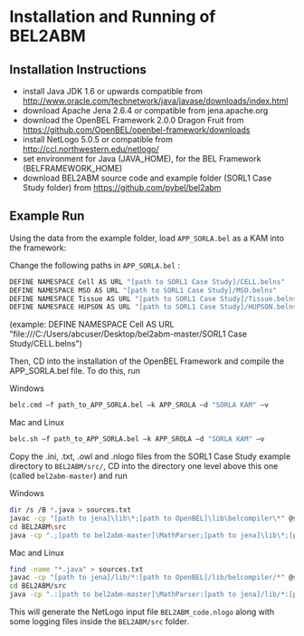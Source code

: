 # Installation and Running of BEL2ABM

## Installation Instructions

- install Java JDK 1.6 or upwards compatible from http://www.oracle.com/technetwork/java/javase/downloads/index.html
- download Apache Jena 2.6.4 or compatible from jena.apache.org 
- download the OpenBEL Framework 2.0.0 Dragon Fruit from https://github.com/OpenBEL/openbel-framework/downloads
- install NetLogo 5.0.5 or compatible from http://ccl.northwestern.edu/netlogo/
- set environment for Java (JAVA_HOME), for the BEL Framework (BELFRAMEWORK_HOME)
- download BEL2ABM source code and example folder (SORL1 Case Study folder) from https://github.com/pybel/bel2abm

## Example Run

Using the data from the example folder, load `APP_SORLA.bel` as a KAM into the framework:

Change the following paths in `APP_SORLA.bel` :
```sh
DEFINE NAMESPACE Cell AS URL "[path to SORL1 Case Study]/CELL.belns"
DEFINE NAMESPACE MSO AS URL "[path to SORL1 Case Study]/MSO.belns"
DEFINE NAMESPACE Tissue AS URL "[path to SORL1 Case Study]/Tissue.belns"
DEFINE NAMESPACE HUPSON AS URL "[path to SORL1 Case Study]/HUPSON.belns"
```

(example: DEFINE NAMESPACE Cell AS URL "file:///C:/Users/abcuser/Desktop/bel2abm-master/SORL1 Case Study/CELL.belns")

Then, CD into the installation of the OpenBEL Framework and compile the APP_SORLA.bel file. To do this, run 

Windows

```sh
belc.cmd –f path_to_APP_SORLA.bel –k APP_SROLA –d "SORLA KAM" –v 
```

Mac and Linux

```sh
belc.sh –f path_to_APP_SORLA.bel –k APP_SROLA –d "SORLA KAM" –v 
```

Copy the .ini, .txt, .owl and .nlogo files from the SORL1 Case Study example directory to `BEL2ABM/src/`,
CD into the directory one level above this one (called `bel2abm-master`) and run 

Windows

```sh
dir /s /B *.java > sources.txt
javac -cp "[path to jena]\lib\*;[path to OpenBEL]\lib\belcompiler\*" @sources.txt
cd BEL2ABM\src
java -cp ".;[path to bel2abm-master]\MathParser;[path to jena]\lib\*;[path to OpenBEL]\lib\belcompiler\*" de.fraunhofer.scai.BEL2ABM -l -k APP_SORLA -ABMCode BEL2ABM_code.nlogo -v
```

Mac and Linux

```sh
find -name "*.java" > sources.txt
javac -cp "[path to jena]/lib/*:[path to OpenBEL]/lib/belcompiler/*" @sources.txt
cd BEL2ABM/src
java -cp ".:[path to bel2abm-master]\MathParser:[path to jena]/lib/*:[path to OpenBEL]/lib/belcompiler/*" de.fraunhofer.scai.BEL2ABM -l -k APP_SORLA -ABMCode BEL2ABM_code.nlogo -v
```

This will generate the NetLogo input file `BEL2ABM_code.nlogo` along with some logging files inside the `BEL2ABM/src` folder.
